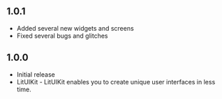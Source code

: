 ## 1.0.1

* Added several new widgets and screens
* Fixed several bugs and glitches

## 1.0.0

* Initial release
* LitUIKit - LitUIKit enables you to create unique user interfaces in less time.
